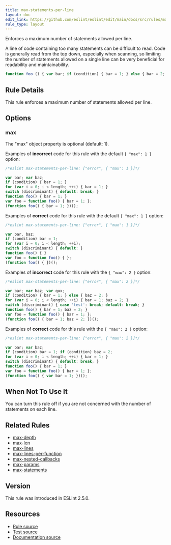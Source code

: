```yaml
---
title: max-statements-per-line
layout: doc
edit_link: https://github.com/eslint/eslint/edit/main/docs/src/rules/max-statements-per-line.md
rule_type: layout
---
```


Enforces a maximum number of statements allowed per line.

A line of code containing too many statements can be difficult to read. Code is generally read from the top down, especially when scanning, so limiting the number of statements allowed on a single line can be very beneficial for readability and maintainability.

```js
function foo () { var bar; if (condition) { bar = 1; } else { bar = 2; } return true; } // too many statements
```

## Rule Details

This rule enforces a maximum number of statements allowed per line.

## Options

### max

The "max" object property is optional (default: 1).

Examples of **incorrect** code for this rule with the default `{ "max": 1 }` option:

```js
/*eslint max-statements-per-line: ["error", { "max": 1 }]*/

var bar; var baz;
if (condition) { bar = 1; }
for (var i = 0; i < length; ++i) { bar = 1; }
switch (discriminant) { default: break; }
function foo() { bar = 1; }
var foo = function foo() { bar = 1; };
(function foo() { bar = 1; })();
```

Examples of **correct** code for this rule with the default `{ "max": 1 }` option:

```js
/*eslint max-statements-per-line: ["error", { "max": 1 }]*/

var bar, baz;
if (condition) bar = 1;
for (var i = 0; i < length; ++i);
switch (discriminant) { default: }
function foo() { }
var foo = function foo() { };
(function foo() { })();
```

Examples of **incorrect** code for this rule with the `{ "max": 2 }` option:

```js
/*eslint max-statements-per-line: ["error", { "max": 2 }]*/

var bar; var baz; var qux;
if (condition) { bar = 1; } else { baz = 2; }
for (var i = 0; i < length; ++i) { bar = 1; baz = 2; }
switch (discriminant) { case 'test': break; default: break; }
function foo() { bar = 1; baz = 2; }
var foo = function foo() { bar = 1; };
(function foo() { bar = 1; baz = 2; })();
```

Examples of **correct** code for this rule with the `{ "max": 2 }` option:

```js
/*eslint max-statements-per-line: ["error", { "max": 2 }]*/

var bar; var baz;
if (condition) bar = 1; if (condition) baz = 2;
for (var i = 0; i < length; ++i) { bar = 1; }
switch (discriminant) { default: break; }
function foo() { bar = 1; }
var foo = function foo() { bar = 1; };
(function foo() { var bar = 1; })();
```

## When Not To Use It

You can turn this rule off if you are not concerned with the number of statements on each line.

## Related Rules

* [max-depth](max-depth)
* [max-len](max-len)
* [max-lines](max-lines)
* [max-lines-per-function](max-lines-per-function)
* [max-nested-callbacks](max-nested-callbacks)
* [max-params](max-params)
* [max-statements](max-statements)

## Version

This rule was introduced in ESLint 2.5.0.

## Resources

* [Rule source](https://github.com/eslint/eslint/tree/HEAD/lib/rules/max-statements-per-line.js)
* [Test source](https://github.com/eslint/eslint/tree/HEAD/tests/lib/rules/max-statements-per-line.js)
* [Documentation source](https://github.com/eslint/eslint/tree/HEAD/docs/src/rules/max-statements-per-line.md)
